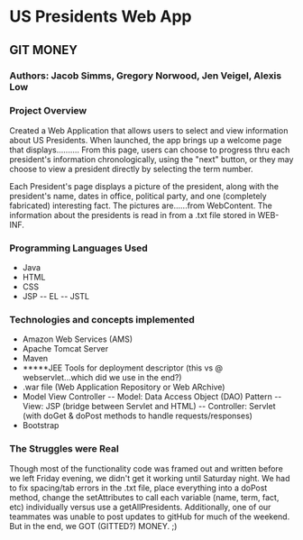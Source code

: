 # US Presidents Web App

## GIT MONEY
### Authors: Jacob Simms, Gregory Norwood, Jen Veigel, Alexis Low

### Project Overview
Created a Web Application that allows users to select and view information about US Presidents. When launched, the app brings up a welcome page that displays..........  From this page, users can choose to progress thru each president's information chronologically, using the "next" button, or they may choose to view a president directly by selecting the term number. 

Each President's page displays a picture of the president, along with the president's name, dates in office, political party, and one (completely fabricated) interesting fact. The pictures are......from WebContent.  The information about the presidents is read in from a .txt file stored in WEB-INF. 

### Programming Languages Used
- Java
- HTML
- CSS
- JSP
-- EL
-- JSTL 

### Technologies and concepts implemented
- Amazon Web Services (AMS)
- Apache Tomcat Server
- Maven
- *****JEE Tools for deployment descriptor (this vs @ webservlet...which did we use in the end?)
- .war file (Web Application Repository or Web ARchive)
- Model View Controller 
-- Model: Data Access Object (DAO) Pattern
-- View: JSP (bridge between Servlet and HTML)
-- Controller: Servlet (with doGet & doPost methods to handle requests/responses)
- Bootstrap

### The Struggles were Real
Though most of the functionality code was framed out and written before we left Friday evening, we didn't get it working until Saturday night. We had to fix spacing/tab errors in the .txt file, place everything into a doPost method, change the setAttributes to call each variable (name, term, fact, etc) individually versus use a getAllPresidents. Additionally, one of our teammates was unable to post updates to gitHub for much of the weekend. But in the end, we GOT (GITTED?) MONEY. ;)



